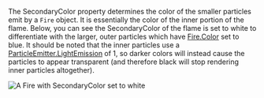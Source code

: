 The SecondaryColor property determines the color of the smaller particles emit by a `Fire` object. It is essentially the color of the inner portion of the flame. Below, you can see the SecondaryColor of the flame is set to white to differentiate with the larger, outer particles which have [Fire.Color](https://developer.roblox.com/api-reference/property/Fire/Color) set to blue. It should be noted that the inner particles use a [ParticleEmitter.LightEmission](https://developer.roblox.com/api-reference/property/ParticleEmitter/LightEmission) of 1, so darker colors will instead cause the particles to appear transparent (and therefore black will stop rendering inner particles altogether).

![A Fire with SecondaryColor set to white][1]

[1]: https://developer.roblox.com/assets/blt925890091ac70b39/Fire_Colors.png